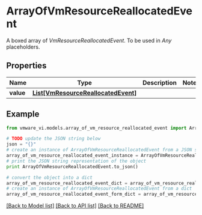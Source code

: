 # ArrayOfVmResourceReallocatedEvent

A boxed array of *VmResourceReallocatedEvent*. To be used in *Any* placeholders. 

## Properties
Name | Type | Description | Notes
------------ | ------------- | ------------- | -------------
**value** | [**List[VmResourceReallocatedEvent]**](VmResourceReallocatedEvent.md) |  | 

## Example

```python
from vmware_vi.models.array_of_vm_resource_reallocated_event import ArrayOfVmResourceReallocatedEvent

# TODO update the JSON string below
json = "{}"
# create an instance of ArrayOfVmResourceReallocatedEvent from a JSON string
array_of_vm_resource_reallocated_event_instance = ArrayOfVmResourceReallocatedEvent.from_json(json)
# print the JSON string representation of the object
print ArrayOfVmResourceReallocatedEvent.to_json()

# convert the object into a dict
array_of_vm_resource_reallocated_event_dict = array_of_vm_resource_reallocated_event_instance.to_dict()
# create an instance of ArrayOfVmResourceReallocatedEvent from a dict
array_of_vm_resource_reallocated_event_form_dict = array_of_vm_resource_reallocated_event.from_dict(array_of_vm_resource_reallocated_event_dict)
```
[[Back to Model list]](../README.md#documentation-for-models) [[Back to API list]](../README.md#documentation-for-api-endpoints) [[Back to README]](../README.md)


